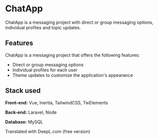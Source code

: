 # ChatApp

ChatApp is a messaging project with direct or group messaging options, individual profiles and topic updates.

## Features

ChatApp is a messaging project that offers the following features:

-   Direct or group messaging options
-   Individual profiles for each user
-   Theme updates to customize the application's appearance

## Stack used

**Front-end:** Vue, Inertia, TailwindCSS, TwElements

**Back-end:** Laravel, Node

**Database:** MySQL

Translated with DeepL.com (free version)
